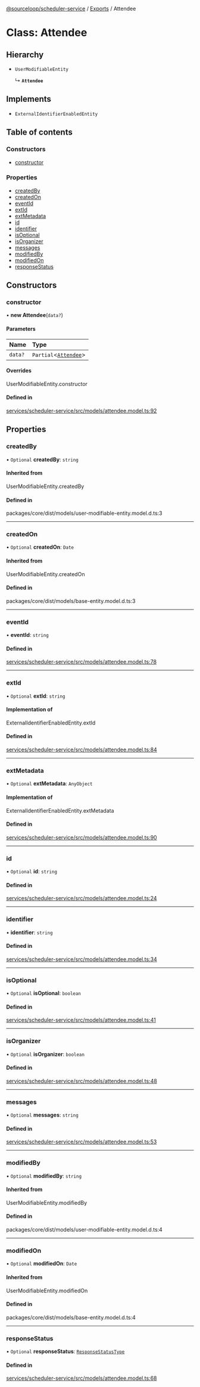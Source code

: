 [@sourceloop/scheduler-service](../README.md) / [Exports](../modules.md) / Attendee

# Class: Attendee

## Hierarchy

- `UserModifiableEntity`

  ↳ **`Attendee`**

## Implements

- `ExternalIdentifierEnabledEntity`

## Table of contents

### Constructors

- [constructor](Attendee.md#constructor)

### Properties

- [createdBy](Attendee.md#createdby)
- [createdOn](Attendee.md#createdon)
- [eventId](Attendee.md#eventid)
- [extId](Attendee.md#extid)
- [extMetadata](Attendee.md#extmetadata)
- [id](Attendee.md#id)
- [identifier](Attendee.md#identifier)
- [isOptional](Attendee.md#isoptional)
- [isOrganizer](Attendee.md#isorganizer)
- [messages](Attendee.md#messages)
- [modifiedBy](Attendee.md#modifiedby)
- [modifiedOn](Attendee.md#modifiedon)
- [responseStatus](Attendee.md#responsestatus)

## Constructors

### constructor

• **new Attendee**(`data?`)

#### Parameters

| Name | Type |
| :------ | :------ |
| `data?` | `Partial`<[`Attendee`](Attendee.md)\> |

#### Overrides

UserModifiableEntity.constructor

#### Defined in

[services/scheduler-service/src/models/attendee.model.ts:92](https://github.com/sourcefuse/loopback4-microservice-catalog/blob/53060ad88/services/scheduler-service/src/models/attendee.model.ts#L92)

## Properties

### createdBy

• `Optional` **createdBy**: `string`

#### Inherited from

UserModifiableEntity.createdBy

#### Defined in

packages/core/dist/models/user-modifiable-entity.model.d.ts:3

___

### createdOn

• `Optional` **createdOn**: `Date`

#### Inherited from

UserModifiableEntity.createdOn

#### Defined in

packages/core/dist/models/base-entity.model.d.ts:3

___

### eventId

• **eventId**: `string`

#### Defined in

[services/scheduler-service/src/models/attendee.model.ts:78](https://github.com/sourcefuse/loopback4-microservice-catalog/blob/53060ad88/services/scheduler-service/src/models/attendee.model.ts#L78)

___

### extId

• `Optional` **extId**: `string`

#### Implementation of

ExternalIdentifierEnabledEntity.extId

#### Defined in

[services/scheduler-service/src/models/attendee.model.ts:84](https://github.com/sourcefuse/loopback4-microservice-catalog/blob/53060ad88/services/scheduler-service/src/models/attendee.model.ts#L84)

___

### extMetadata

• `Optional` **extMetadata**: `AnyObject`

#### Implementation of

ExternalIdentifierEnabledEntity.extMetadata

#### Defined in

[services/scheduler-service/src/models/attendee.model.ts:90](https://github.com/sourcefuse/loopback4-microservice-catalog/blob/53060ad88/services/scheduler-service/src/models/attendee.model.ts#L90)

___

### id

• `Optional` **id**: `string`

#### Defined in

[services/scheduler-service/src/models/attendee.model.ts:24](https://github.com/sourcefuse/loopback4-microservice-catalog/blob/53060ad88/services/scheduler-service/src/models/attendee.model.ts#L24)

___

### identifier

• **identifier**: `string`

#### Defined in

[services/scheduler-service/src/models/attendee.model.ts:34](https://github.com/sourcefuse/loopback4-microservice-catalog/blob/53060ad88/services/scheduler-service/src/models/attendee.model.ts#L34)

___

### isOptional

• `Optional` **isOptional**: `boolean`

#### Defined in

[services/scheduler-service/src/models/attendee.model.ts:41](https://github.com/sourcefuse/loopback4-microservice-catalog/blob/53060ad88/services/scheduler-service/src/models/attendee.model.ts#L41)

___

### isOrganizer

• `Optional` **isOrganizer**: `boolean`

#### Defined in

[services/scheduler-service/src/models/attendee.model.ts:48](https://github.com/sourcefuse/loopback4-microservice-catalog/blob/53060ad88/services/scheduler-service/src/models/attendee.model.ts#L48)

___

### messages

• `Optional` **messages**: `string`

#### Defined in

[services/scheduler-service/src/models/attendee.model.ts:53](https://github.com/sourcefuse/loopback4-microservice-catalog/blob/53060ad88/services/scheduler-service/src/models/attendee.model.ts#L53)

___

### modifiedBy

• `Optional` **modifiedBy**: `string`

#### Inherited from

UserModifiableEntity.modifiedBy

#### Defined in

packages/core/dist/models/user-modifiable-entity.model.d.ts:4

___

### modifiedOn

• `Optional` **modifiedOn**: `Date`

#### Inherited from

UserModifiableEntity.modifiedOn

#### Defined in

packages/core/dist/models/base-entity.model.d.ts:4

___

### responseStatus

• `Optional` **responseStatus**: [`ResponseStatusType`](../enums/ResponseStatusType.md)

#### Defined in

[services/scheduler-service/src/models/attendee.model.ts:68](https://github.com/sourcefuse/loopback4-microservice-catalog/blob/53060ad88/services/scheduler-service/src/models/attendee.model.ts#L68)
